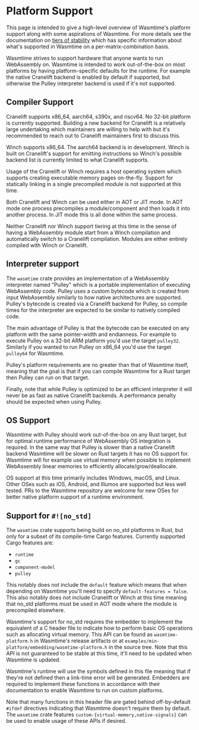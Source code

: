 # Platform Support

This page is intended to give a high-level overview of Wasmtime's platform
support along with some aspirations of Wasmtime. For more details see the
documentation on [tiers of stability](./stability-tiers.md) which has specific
information about what's supported in Wasmtime on a per-matrix-combination
basis.

Wasmtime strives to support hardware that anyone wants to run WebAssembly on.
Wasmtime is intended to work out-of-the-box on most platforms by having
platform-specific defaults for the runtime. For example the native Cranelift
backend is enabled by default if supported, but otherwise the Pulley
interpreter backend is used if it's not supported.

## Compiler Support

Cranelift supports x86\_64, aarch64, s390x, and riscv64. No 32-bit platform is
currently supported. Building a new backend for Cranelift is a relatively large
undertaking which maintainers are willing to help with but it's recommended to
reach out to Cranelift maintainers first to discuss this.

Winch supports x86\_64. The aarch64 backend is in development. Winch is built on
Cranelift's support for emitting instructions so Winch's possible backend list
is currently limited to what Cranelift supports.

Usage of the Cranelift or Winch requires a host operating system which supports
creating executable memory pages on-the-fly. Support for statically linking in a
single precompiled module is not supported at this time.

Both Cranelift and Winch can be used either in AOT or JIT mode. In AOT mode one
process precompiles a module/component and then loads it into another process.
In JIT mode this is all done within the same process.

Neither Cranelift nor Winch support tiering at this time in the sense of having
a WebAssembly module start from a Winch compilation and automatically switch to
a Cranelift compilation. Modules are either entirely compiled with Winch or
Cranelift.

## Interpreter support

The `wasmtime` crate provides an implementation of a WebAssembly interpreter
named "Pulley" which is a portable implementation of executing WebAssembly
code. Pulley uses a custom bytecode which is created from input WebAssembly
similarly to how native architectures are supported. Pulley's bytecode is
created via a Cranelift backend for Pulley, so compile times for the interpreter
are expected to be similar to natively compiled code.

The main advantage of Pulley is that the bytecode can be executed on any
platform with the same pointer-width and endianness. For example to execute
Pulley on a 32-bit ARM platform you'd use the target `pulley32`. Similarly if
you wanted to run Pulley on x86\_64 you'd use the target `pulley64` for
Wasmtime.

Pulley's platform requirements are no greater than that of Wasmtime itself,
meaning that the goal is that if you can compile Wasmtime for a Rust target then
Pulley can run on that target.

Finally, note that while Pulley is optimized to be an efficient interpreter it
will never be as fast as native Cranelift backends. A performance penalty should
be expected when using Pulley.

## OS Support

Wasmtime with Pulley should work out-of-the-box on any Rust target, but for
optimal runtime performance of WebAssembly OS integration is required. In the
same way that Pulley is slower than a native Cranelift backend Wasmtime will be
slower on Rust targets it has no OS support for. Wasmtime will for example use
virtual memory when possible to implement WebAssembly linear memories to
efficiently allocate/grow/deallocate.

OS support at this time primarily includes Windows, macOS, and Linux. Other
OSes such as iOS, Android, and Illumos are supported but less well tested.
PRs to the Wasmtime repository are welcome for new OSes for better native
platform support of a runtime environment.

## Support for `#![no_std]`

The `wasmtime` crate supports being build on no\_std platforms in Rust, but
only for a subset of its compile-time Cargo features. Currently supported
Cargo features are:

* `runtime`
* `gc`
* `component-model`
* `pulley`

This notably does not include the `default` feature which means that when
depending on Wasmtime you'll need to specify `default-features = false`. This
also notably does not include Cranelift or Winch at this time meaning that
no\_std platforms must be used in AOT mode where the module is precompiled
elsewhere.

Wasmtime's support for no\_std requires the embedder to implement the equivalent
of a C header file to indicate how to perform basic OS operations such as
allocating virtual memory. This API can be found as `wasmtime-platform.h` in
Wasmtime's release artifacts or at
`examples/min-platform/embedding/wasmtime-platform.h` in the source tree. Note
that this API is not guaranteed to be stable at this time, it'll need to be
updated when Wasmtime is updated.

Wasmtime's runtime will use the symbols defined in this file meaning that if
they're not defined then a link-time error will be generated. Embedders are
required to implement these functions in accordance with their documentation to
enable Wasmtime to run on custom platforms.

Note that many functions in this header file are gated behind off-by-default
`#ifdef` directives indicating that Wasmtime doesn't require them by default.
The `wasmtime` crate features `custom-{virtual-memory,native-signals}` can be
used to enable usage of these APIs if desired.
